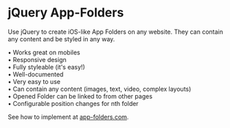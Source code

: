 jQuery App-Folders
===========

Use jQuery to create iOS-like App Folders on any website. They can contain any content and be styled in any way.

• Works great on mobiles  
• Responsive design  
• Fully styleable (it's easy!)  
• Well-documented  
• Very easy to use  
• Can contain any content (images, text, video, complex layouts)  
• Opened Folder can be linked to from other pages  
• Configurable position changes for nth folder  
  
See how to implement at [app-folders.com](http://app-folders.com/ "jQuery App Folders").